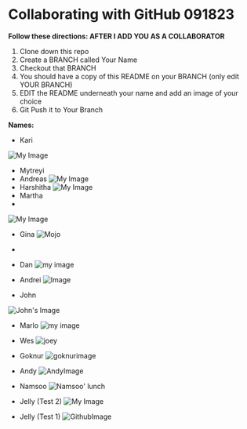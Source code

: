 # Collaborating with GitHub 091823 


**Follow these directions: AFTER I ADD YOU AS A COLLABORATOR**

1. Clone down this repo 
2. Create a BRANCH called Your Name 
3. Checkout that BRANCH 
4. You should have a copy of this README on your BRANCH (only edit YOUR BRANCH) 
5. EDIT the README underneath your name and add an image of your choice 
6. Git Push it to Your Branch 

**Names:**

- Kari

![My Image](https://www.rd.com/wp-content/uploads/2020/11/GettyImages-889552354-e1606774439626.jpg)

- Mytreyi
- Andreas
![My Image](https://static.independent.co.uk/s3fs-public/thumbnails/image/2008/04/30/21/26206.jpg)
- Harshitha
![My Image](https://s3-eu-west-1.amazonaws.com/blog-ecotree/blog/0001/01/ad46dbb447cd0e9a6aeecd64cc2bd332b0cbcb79.jpeg)
- Martha
- 
![My Image](https://i.dailymail.co.uk/i/pix/2014/09/07/article-2746530-2121E97A00000578-978_634x906.jpg)

- Gina ![Mojo](https://i.pinimg.com/1200x/22/d9/bc/22d9bcfc3043fd680c7f97000128870c.jpg)
- 
- Dan
![my image](https://encrypted-tbn0.gstatic.com/images?q=tbn:ANd9GcQLMgiKMd6PqWAvwOgnO0M7gpUT5VpR3_B1bQ&usqp=CAU)

- Andrei
![Image](https://www.rd.com/wp-content/uploads/2019/09/GettyImages-621924830-scaled.jpg?fit=700%2C500?fit=700,700)
- John

![John's Image](https://cdn2.picryl.com/photo/1889/12/31/vincent-van-gogh-olive-grove-google-art-project-487e76-1024.jpg)

- Marlo
![my image](https://sculpturemagazine.art/wp-content/uploads/2019/03/rev-12-1.jpg)

- Wes
![joey](https://cdn.mos.cms.futurecdn.net/od7EQt3jEjSuAoTUzg34PC.jpg)
- Goknur
![goknurimage](https://hips.hearstapps.com/hmg-prod/images/champagne-beach-espiritu-santo-island-vanuatu-royalty-free-image-1655672510.jpg?crop=1.00xw:0.755xh;0,0.173xh&resize=1200:*)
- Andy
![AndyImage](https://i.imgur.com/kFFi7.jpeg)
- Namsoo
![Namsoo' lunch](https://gomean.co.kr/wp-content/uploads/2023/07/gm-black-bean-sauce-noodle.jpg)
- Jelly (Test 2)
![My Image](https://files.cults3d.com/uploaders/17049402/illustration-file/b68b967b-21e5-4047-8980-c63e7f4bc123/main.png)

- Jelly (Test 1)
![GithubImage](https://res.cloudinary.com/practicaldev/image/fetch/s--2gpbN4za--/c_limit%2Cf_auto%2Cfl_progressive%2Cq_auto%2Cw_880/https://dev-to-uploads.s3.amazonaws.com/uploads/articles/yib9s4xsemw1yve260mm.jpeg)


